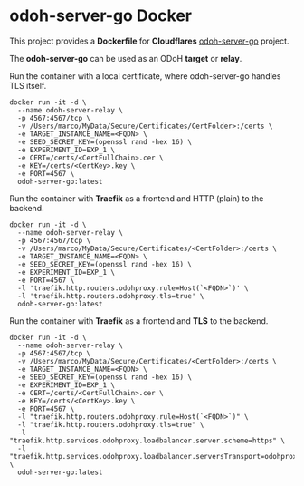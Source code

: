 # odoh-server-go Docker

This project provides a **Dockerfile** for **Cloudflares** [odoh-server-go](https://github.com/cloudflare/odoh-server-go) project.

The **odoh-server-go** can be used as an ODoH **target** or **relay**.

Run the container with a local certificate, where odoh-server-go handles TLS itself.

    docker run -it -d \
      --name odoh-server-relay \
      -p 4567:4567/tcp \
      -v /Users/marco/MyData/Secure/Certificates/CertFolder>:/certs \
      -e TARGET_INSTANCE_NAME=<FQDN> \
      -e SEED_SECRET_KEY=(openssl rand -hex 16) \
      -e EXPERIMENT_ID=EXP_1 \
      -e CERT=/certs/<CertFullChain>.cer \
      -e KEY=/certs/<CertKey>.key \
      -e PORT=4567 \
      odoh-server-go:latest

Run the container with **Traefik** as a frontend and HTTP (plain) to the backend.

    docker run -it -d \
      --name odoh-server-relay \
      -p 4567:4567/tcp \
      -v /Users/marco/MyData/Secure/Certificates/<CertFolder>:/certs \
      -e TARGET_INSTANCE_NAME=<FQDN> \
      -e SEED_SECRET_KEY=(openssl rand -hex 16) \
      -e EXPERIMENT_ID=EXP_1 \
      -e PORT=4567 \
      -l 'traefik.http.routers.odohproxy.rule=Host(`<FQDN>`)' \
      -l 'traefik.http.routers.odohproxy.tls=true' \
      odoh-server-go:latest

Run the container with **Traefik** as a frontend and **TLS** to the backend.

    docker run -it -d \
      --name odoh-server-relay \
      -p 4567:4567/tcp \
      -v /Users/marco/MyData/Secure/Certificates/<CertFolder>:/certs \
      -e TARGET_INSTANCE_NAME=<FQDN> \
      -e SEED_SECRET_KEY=(openssl rand -hex 16) \
      -e EXPERIMENT_ID=EXP_1 \
      -e CERT=/certs/<CertFullChain>.cer \
      -e KEY=/certs/<CertKey>.key \
      -e PORT=4567 \
      -l "traefik.http.routers.odohproxy.rule=Host(`<FQDN>`)" \
      -l "traefik.http.routers.odohproxy.tls=true" \
      -l "traefik.http.services.odohproxy.loadbalancer.server.scheme=https" \
      -l "traefik.http.services.odohproxy.loadbalancer.serversTransport=odohproxy@file" \
      odoh-server-go:latest

